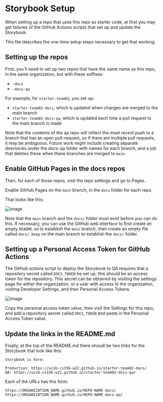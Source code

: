 # Storybook Setup

When setting up a repo that uses this repo as starter code, at first you may get
failures of the GitHub Actions scripts that set up and update the Storybook.

This file describes the one-time setup steps necessary to get that working.

## Setting up the repos

First, you'll need to set up two repos that have the same name as this repo, in the same organization, but with these suffixes:

* `-docs`
* `-docs-qa`

For example, for `starter-team02`, you set up:

* `starter-team02-docs`, which is updated when changes are merged to the main branch
* `starter-team02-docs-qa`, which is updated each time a pull request to the main branch is made

Note that the contents of the qa repo will reflect the *most recent* push to a branch that has an open pull-request, so if there are multiple pull requests,
it may be ambiguous.  Future work might include creating separate directories under the docs-qa folder with names for each branch, and a job that deletes these when these branches are merged to `main`.

## Enable GitHub Pages in the docs repos

Then, for each of those repos, visit the repo settings and go to Pages.

Enable GitHub Pages on the `main` branch, in the `docs` folder for each repo.

That looks like this:

![image](https://user-images.githubusercontent.com/1119017/151077121-693321a9-5684-40c5-a20f-2cb111881066.png)

Note that the `main` branch and the `docs/` folder must exist before you can do this.  If necessary, you can use the GitHub web interface to
first create an empty `README.md` to establish the `main` branch, then create an empty file called `docs/.keep` on the main branch to establish the
`docs/` folder.

## Setting up a Personal Access Token for GitHub Actions

The GitHub actions script to deploy the Storybook to QA requires that a repository secret called `DOCS_TOKEN` be set up; this should be an access token for the repository.   This secret can be obtained by visiting the settings page for either the organization, or a user with access to the organization, visiting Developer Settings, and then Personal Access Tokens. 

![image](https://user-images.githubusercontent.com/1119017/147836507-0190801c-ce94-4e5a-9abe-6a1d2d0455af.png)

Copy the personal access token value, then visit the Settings for this repo, and add a repository secret called `DOCS_TOKEN` and paste in the Personal Access Token value.

## Update the links in the README.md

Finally, at the top of the README.md there shoudl be two links for the Storybook that look like this:

```
Storybook is here:

Production: https://ucsb-cs156-w22.github.io/starter-team02-docs/
QA: https://ucsb-cs156-w22.github.io/starter-team02-docs-qa/
```

Each of the URLs has this form:

```
https://ORGANIZATION_NAME.github.io/REPO-NAME-docs/
https://ORGANIZATION_NAME.github.io/REPO-NAME-docs-qa/

```
